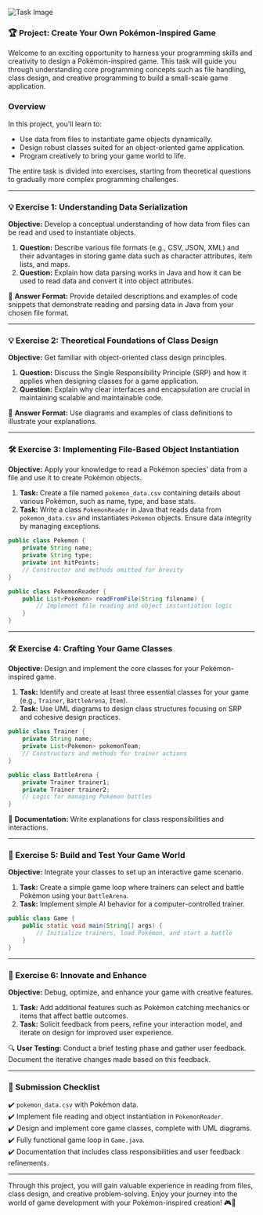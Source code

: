 ![Task Image](https://oaidalleapiprodscus.blob.core.windows.net/private/org-asPC5Skb6EoE1i324HhdGnV1/user-4VyHdJuNDsg3rdcmO7ghXoi2/img-Rb7UkFQ7rDsMeJfs1azZTwnd.png?st=2024-11-04T16%3A00%3A42Z&se=2024-11-04T18%3A00%3A42Z&sp=r&sv=2024-08-04&sr=b&rscd=inline&rsct=image/png&skoid=d505667d-d6c1-4a0a-bac7-5c84a87759f8&sktid=a48cca56-e6da-484e-a814-9c849652bcb3&skt=2024-11-04T01%3A38%3A29Z&ske=2024-11-05T01%3A38%3A29Z&sks=b&skv=2024-08-04&sig=xMSK/PDqenDzY49XP1XTfC4WiacdrJe7XD8e5UuWf18%3D)

### 🏆 Project: Create Your Own Pokémon-Inspired Game

Welcome to an exciting opportunity to harness your programming skills and creativity to design a Pokémon-inspired game. This task will guide you through understanding core programming concepts such as file handling, class design, and creative programming to build a small-scale game application.

### Overview

In this project, you'll learn to:

- Use data from files to instantiate game objects dynamically.
- Design robust classes suited for an object-oriented game application.
- Program creatively to bring your game world to life.

The entire task is divided into exercises, starting from theoretical questions to gradually more complex programming challenges. 

---

### 💡 Exercise 1: Understanding Data Serialization

**Objective:** Develop a conceptual understanding of how data from files can be read and used to instantiate objects.

1. **Question:** Describe various file formats (e.g., CSV, JSON, XML) and their advantages in storing game data such as character attributes, item lists, and maps.
2. **Question:** Explain how data parsing works in Java and how it can be used to read data and convert it into object attributes.

📜 **Answer Format:** Provide detailed descriptions and examples of code snippets that demonstrate reading and parsing data in Java from your chosen file format.

---

### 💡 Exercise 2: Theoretical Foundations of Class Design

**Objective:** Get familiar with object-oriented class design principles.

1. **Question:** Discuss the Single Responsibility Principle (SRP) and how it applies when designing classes for a game application.
2. **Question:** Explain why clear interfaces and encapsulation are crucial in maintaining scalable and maintainable code.

📜 **Answer Format:** Use diagrams and examples of class definitions to illustrate your explanations.

---

### 🛠 Exercise 3: Implementing File-Based Object Instantiation

**Objective:** Apply your knowledge to read a Pokémon species' data from a file and use it to create Pokémon objects.

1. **Task:** Create a file named `pokemon_data.csv` containing details about various Pokémon, such as name, type, and base stats.
2. **Task:** Write a class `PokemonReader` in Java that reads data from `pokemon_data.csv` and instantiates `Pokemon` objects. Ensure data integrity by managing exceptions.

```java
public class Pokemon {
    private String name;
    private String type;
    private int hitPoints;
    // Constructor and methods omitted for brevity
}

public class PokemonReader {
    public List<Pokemon> readFromFile(String filename) {
        // Implement file reading and object instantiation logic
    }
}
```

---

### 🛠 Exercise 4: Crafting Your Game Classes

**Objective:** Design and implement the core classes for your Pokémon-inspired game.

1. **Task:** Identify and create at least three essential classes for your game (e.g., `Trainer`, `BattleArena`, `Item`).
2. **Task:** Use UML diagrams to design class structures focusing on SRP and cohesive design practices. 

```java
public class Trainer {
    private String name;
    private List<Pokemon> pokemonTeam;
    // Constructors and methods for trainer actions
}

public class BattleArena {
    private Trainer trainer1;
    private Trainer trainer2;
    // Logic for managing Pokémon battles
}
```

📘 **Documentation:** Write explanations for class responsibilities and interactions.

---

### 🚀 Exercise 5: Build and Test Your Game World

**Objective:** Integrate your classes to set up an interactive game scenario.

1. **Task:** Create a simple game loop where trainers can select and battle Pokémon using your `BattleArena`.
2. **Task:** Implement simple AI behavior for a computer-controlled trainer.

```java
public class Game {
    public static void main(String[] args) {
        // Initialize trainers, load Pokémon, and start a battle
    }
}
```

---

### 🎨 Exercise 6: Innovate and Enhance

**Objective:** Debug, optimize, and enhance your game with creative features.

1. **Task:** Add additional features such as Pokémon catching mechanics or items that affect battle outcomes.
2. **Task:** Solicit feedback from peers, refine your interaction model, and iterate on design for improved user experience.

🔍 **User Testing:** Conduct a brief testing phase and gather user feedback. Document the iterative changes made based on this feedback.

---

### 📜 Submission Checklist

✔️ `pokemon_data.csv` with Pokémon data. <br>
✔️ Implement file reading and object instantiation in `PokemonReader`. <br>
✔️ Design and implement core game classes, complete with UML diagrams. <br>
✔️ Fully functional game loop in `Game.java`. <br>
✔️ Documentation that includes class responsibilities and user feedback refinements. <br>

---

Through this project, you will gain valuable experience in reading from files, class design, and creative problem-solving. Enjoy your journey into the world of game development with your Pokémon-inspired creation! 🎮🐉